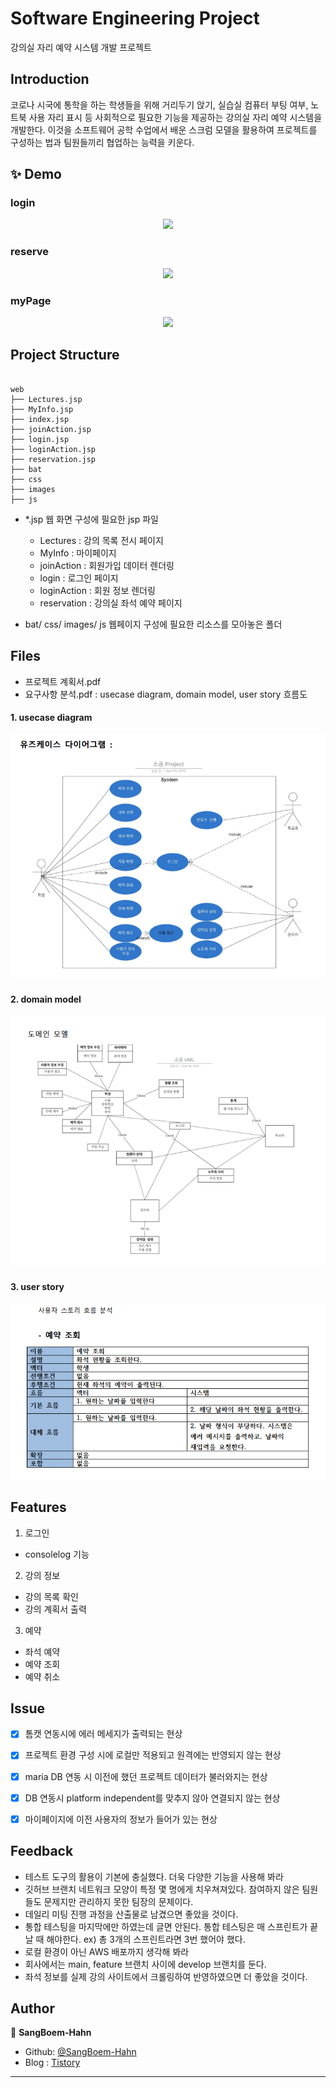 # Software Engineering Project

강의실 자리 예약 시스템 개발 프로젝트

## Introduction

코로나 시국에 통학을 하는 학생들을 위해 거리두기 앉기, 실습실 컴퓨터 부팅 여부, 노트북 사용 자리 표시 등 사회적으로 필요한 기능을 제공하는 강의실 자리 예약 시스템을 개발한다. 이것을 소프트웨어 공학 수업에서 배운 스크럼 모델을 활용하여 프로젝트를 구성하는 법과 팀원들끼리 협업하는 능력을 키운다.


## ✨ Demo

### login
<p align ="center">
  <img src = "https://user-images.githubusercontent.com/90328527/209787062-56874ee4-7728-47c3-965b-eb35f7204029.gif">
</p>

### reserve
<p align ="center">
  <img src = "https://user-images.githubusercontent.com/90328527/209787162-f1faf971-c841-4c88-b90d-11d7c93c9371.gif">
</p>

### myPage
<p align ="center">
  <img src = "https://user-images.githubusercontent.com/90328527/209787230-18ae797b-b002-4b3a-be99-0cdd34526149.gif">
</p>

## Project Structure
```

web
├── Lectures.jsp
├── MyInfo.jsp
├── index.jsp
├── joinAction.jsp
├── login.jsp
├── loginAction.jsp
├── reservation.jsp
├── bat
├── css
├── images
├── js

```

- *.jsp
웹 화면 구성에 필요한 jsp 파일
  
  - Lectures : 강의 목록 전시 페이지
  - MyInfo : 마이페이지
  - joinAction : 회원가입 데이터 렌더링
  - login : 로그인 페이지
  - loginAction : 회원 정보 렌더링
  - reservation : 강의실 좌석 예약 페이지
  
- bat/ css/ images/ js
웹페이지 구성에 필요한 리소스를 모아놓은 폴더
  

## Files
- 프로젝트 계획서.pdf
- 요구사항 분석.pdf : usecase diagram, domain model, user story 흐름도

#### 1. usecase diagram
![model](./assests/usecase.PNG)


#### 2. domain model
![model](./assests/domain.PNG)


#### 3. user story
![model](./assests/story.PNG)


## Features
1. 로그인
- consolelog 기능
2. 강의 정보
- 강의 목록 확인
- 강의 계획서 출력
3. 예약 
- 좌석 예약
- 예약 조회
- 예약 취소
      




## Issue

* [X] 톰캣 연동시에 에러 메세지가 출력되는 현상
* [X] 프로젝트 환경 구성 시에 로컬만 적용되고 원격에는 반영되지 않는 현상 
* [X] maria DB 연동 시 이전에 했던 프로젝트 데이터가 불러와지는 현상
* [X] DB 연동시 platform independent를 맞추지 않아 연결되지 않는 현상
* [X] 마이페이지에 이전 사용자의 정보가 들어가 있는 현상



<!--
## Prerequisites
Before you begin, ensure you have met the following requirements:
// These are just example requirements. Add, duplicate or remove as required
* You have installed the latest version of `<coding_language/dependency/requirement_1>`
* You have a `<Windows/Linux/Mac>` machine. State which OS is supported/which is not.
* You have read `<guide/link/documentation_related_to_project>`.
-->

<!--
## Release History

* 0.2.1
    * CHANGE: Update docs (module code remains unchanged)
* 0.2.0
    * CHANGE: Remove `setDefaultXYZ()`
    * ADD: Add `init()`
* 0.1.1
    * FIX: Crash when calling `baz()` (Thanks @GenerousContributorName!)
* 0.1.0
    * The first proper release
    * CHANGE: Rename `foo()` to `bar()`
* 0.0.1
    * Work in progress
-->


<!--
## 🚀 Usage

클론

```bash
  git clone https://github.com/SangBoem-Hahn/Pokemon
```
-->



## Feedback
- 테스트 도구의 활용이 기본에 충실했다. 더욱 다양한 기능을 사용해 봐라
- 깃허브 브랜치 네트워크 모양이 특정 몇 명에게 치우쳐져있다. 참여하지 않은 팀원들도 문제지만 관리하지 못한 팀장의 문제이다.
- 데일리 미팅 진행 과정을 산출물로 남겼으면 좋았을 것이다.
- 통합 테스팅을 마지막에만 하였는데 글면 안된다. 통합 테스팅은 매 스프린트가 끝날 때 해야한다. ex) 총 3개의 스프린트라면 3번 했어야 했다.
- 로컬 환경이 아닌 AWS 배포까지 생각해 봐라
- 회사에서는 main, feature 브랜치 사이에 develop 브랜치를 둔다.
- 좌석 정보를 실제 강의 사이트에서 크롤링하여 반영하였으면 더 좋았을 것이다.



## Author

👤 **SangBoem-Hahn**

- Github: [@SangBoem-Hahn](https://github.com/SangBoem-Hahn)
- Blog : [Tistory](https://hsb422.tistory.com/)
---
